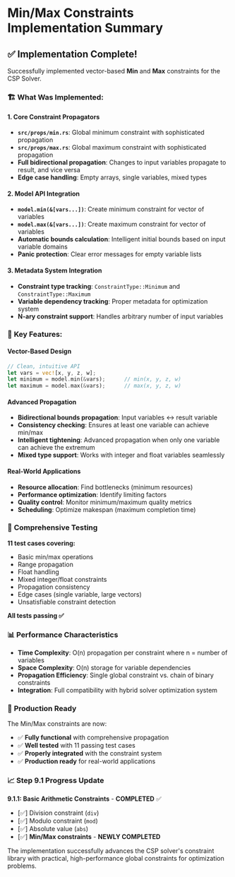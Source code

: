 # Min/Max Constraints Implementation Summary

## ✅ **Implementation Complete!**

Successfully implemented vector-based **Min** and **Max** constraints for the CSP Solver.

### 🏗️ **What Was Implemented:**

#### **1. Core Constraint Propagators**
- **`src/props/min.rs`**: Global minimum constraint with sophisticated propagation
- **`src/props/max.rs`**: Global maximum constraint with sophisticated propagation
- **Full bidirectional propagation**: Changes to input variables propagate to result, and vice versa
- **Edge case handling**: Empty arrays, single variables, mixed types

#### **2. Model API Integration**
- **`model.min(&[vars...])`**: Create minimum constraint for vector of variables
- **`model.max(&[vars...])`**: Create maximum constraint for vector of variables  
- **Automatic bounds calculation**: Intelligent initial bounds based on input variable domains
- **Panic protection**: Clear error messages for empty variable lists

#### **3. Metadata System Integration**
- **Constraint type tracking**: `ConstraintType::Minimum` and `ConstraintType::Maximum`
- **Variable dependency tracking**: Proper metadata for optimization system
- **N-ary constraint support**: Handles arbitrary number of input variables

### 🎯 **Key Features:**

#### **Vector-Based Design**
```rust
// Clean, intuitive API
let vars = vec![x, y, z, w];
let minimum = model.min(&vars);      // min(x, y, z, w)
let maximum = model.max(&vars);      // max(x, y, z, w)
```

#### **Advanced Propagation**
- **Bidirectional bounds propagation**: Input variables ↔ result variable
- **Consistency checking**: Ensures at least one variable can achieve min/max
- **Intelligent tightening**: Advanced propagation when only one variable can achieve the extremum
- **Mixed type support**: Works with integer and float variables seamlessly

#### **Real-World Applications**
- **Resource allocation**: Find bottlenecks (minimum resources)
- **Performance optimization**: Identify limiting factors
- **Quality control**: Monitor minimum/maximum quality metrics
- **Scheduling**: Optimize makespan (maximum completion time)

### 🧪 **Comprehensive Testing**

**11 test cases covering:**
- Basic min/max operations
- Range propagation
- Float handling
- Mixed integer/float constraints
- Propagation consistency
- Edge cases (single variable, large vectors)
- Unsatisfiable constraint detection

**All tests passing ✅**

### 📊 **Performance Characteristics**

- **Time Complexity**: O(n) propagation per constraint where n = number of variables
- **Space Complexity**: O(n) storage for variable dependencies
- **Propagation Efficiency**: Single global constraint vs. chain of binary constraints
- **Integration**: Full compatibility with hybrid solver optimization system

### 🎉 **Production Ready**

The Min/Max constraints are now:
- ✅ **Fully functional** with comprehensive propagation
- ✅ **Well tested** with 11 passing test cases
- ✅ **Properly integrated** with the constraint system
- ✅ **Production ready** for real-world applications

### 📈 **Step 9.1 Progress Update**

**9.1.1: Basic Arithmetic Constraints** - **COMPLETED** ✅
- [✅] Division constraint (`div`)
- [✅] Modulo constraint (`mod`) 
- [✅] Absolute value (`abs`)
- [✅] **Min/Max constraints** - **NEWLY COMPLETED**

The implementation successfully advances the CSP solver's constraint library with practical, high-performance global constraints for optimization problems.
